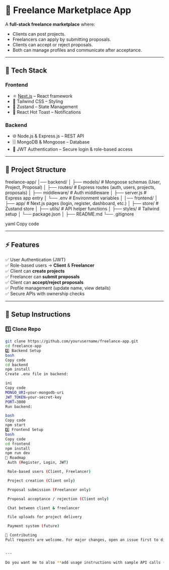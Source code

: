 # 📌 Freelance Marketplace App  

A **full-stack freelance marketplace** where:  
- Clients can post projects.  
- Freelancers can apply by submitting proposals.  
- Clients can accept or reject proposals.  
- Both can manage profiles and communicate after acceptance.  

---

## 🚀 Tech Stack  

### **Frontend**  
- ⚛️ [Next.js](https://nextjs.org/) – React framework  
- 🎨 Tailwind CSS – Styling  
- 🔐 Zustand – State Management  
- 🔔 React Hot Toast – Notifications  

### **Backend**  
- 🌐 Node.js & Express.js – REST API  
- 🗄️ MongoDB & Mongoose – Database  
- 🔑 JWT Authentication – Secure login & role-based access  

---

## 📂 Project Structure  

freelance-app/
│── backend/
│ ├── models/ # Mongoose schemas (User, Project, Proposal)
│ ├── routes/ # Express routes (auth, users, projects, proposals)
│ ├── middleware/ # Auth middleware
│ ├── server.js # Express app entry
│ └── .env # Environment variables
│
│── frontend/
│ ├── app/ # Next.js pages (login, register, dashboard, etc.)
│ ├── store/ # Zustand store
│ ├── utils/ # API helper functions
│ ├── styles/ # Tailwind setup
│ └── package.json
│
├── README.md
└── .gitignore

yaml
Copy code

---

## ⚡ Features  

✅ User Authentication (JWT)  
✅ Role-based users → **Client** & **Freelancer**  
✅ Client can **create projects**  
✅ Freelancer can **submit proposals**  
✅ Client can **accept/reject proposals**  
✅ Profile management (update name, view details)  
✅ Secure APIs with ownership checks  

---

## 🔧 Setup Instructions  

### 1️⃣ Clone Repo  
```bash
git clone https://github.com/yourusername/freelance-app.git
cd freelance-app
2️⃣ Backend Setup
bash
Copy code
cd backend
npm install
Create .env file in backend:

ini
Copy code
MONGO_URI=your-mongodb-uri
JWT_TOKEN=your-secret-key
PORT=3000
Run backend:

bash
Copy code
npm start
3️⃣ Frontend Setup
bash
Copy code
cd frontend
npm install
npm run dev
📌 Roadmap
 Auth (Register, Login, JWT)

 Role-based users (Client, Freelancer)

 Project creation (Client only)

 Proposal submission (Freelancer only)

 Proposal acceptance / rejection (Client only)

 Chat between client & freelancer

 File uploads for project delivery

 Payment system (future)

🤝 Contributing
Pull requests are welcome. For major changes, open an issue first to discuss what you would like to change.


---

Do you want me to also **add usage instructions with sample API calls (like POST /api/projects, POST /api/proposals)** so recruiters/developers can quickly test the backend?
